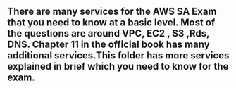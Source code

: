 ## There are many services for the AWS SA Exam that you need to know at a basic level. Most of the questions are around VPC, EC2 , S3 ,Rds, DNS. Chapter 11 in the official book has many additional services.This folder has more services explained in brief which you need to know for the exam.
